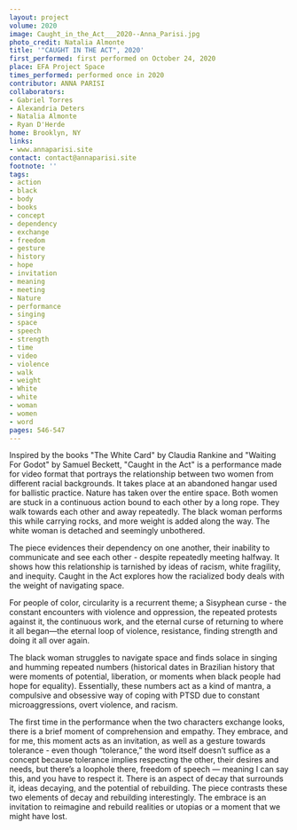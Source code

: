 ```yaml
---
layout: project
volume: 2020
image: Caught_in_the_Act___2020--Anna_Parisi.jpg
photo_credit: Natalia Almonte
title: '"CAUGHT IN THE ACT", 2020'
first_performed: first performed on October 24, 2020
place: EFA Project Space
times_performed: performed once in 2020
contributor: ANNA PARISI
collaborators:
- Gabriel Torres
- Alexandria Deters
- Natalia Almonte
- Ryan D'Herde
home: Brooklyn, NY
links:
- www.annaparisi.site
contact: contact@annaparisi.site
footnote: ''
tags:
- action
- black
- body
- books
- concept
- dependency
- exchange
- freedom
- gesture
- history
- hope
- invitation
- meaning
- meeting
- Nature
- performance
- singing
- space
- speech
- strength
- time
- video
- violence
- walk
- weight
- White
- white
- woman
- women
- word
pages: 546-547
---
```



Inspired by the books "The White Card" by Claudia Rankine and "Waiting For Godot" by Samuel Beckett, "Caught in the Act" is a performance made for video format that portrays the relationship between two women from different racial backgrounds. It takes place at an abandoned hangar used for ballistic practice. Nature has taken over the entire space. Both women are stuck in a continuous action bound to each other by a long rope. They walk towards each other and away repeatedly. The black woman performs this while carrying rocks, and more weight is added along the way. The white woman is detached and seemingly unbothered. 

The piece evidences their dependency on one another, their inability to communicate and see each other - despite repeatedly meeting halfway. It shows how this relationship is tarnished by ideas of racism, white fragility, and inequity. Caught in the Act explores how the racialized body deals with the weight of navigating space.

For people of color, circularity is a recurrent theme; a Sisyphean curse - the constant encounters with violence and oppression, the repeated protests against it, the continuous work, and the eternal curse of returning to where it all began—the eternal loop of violence, resistance, finding strength and doing it all over again. 

The black woman struggles to navigate space and finds solace in singing and humming repeated numbers (historical dates in Brazilian history that were moments of potential, liberation, or moments when black people had hope for equality). Essentially, these numbers act as a kind of mantra,  a compulsive and obsessive way of coping with PTSD due to constant microaggressions, overt violence, and racism. 

The first time in the performance when the two characters exchange looks, there is a brief moment of comprehension and empathy. They embrace, and for me, this moment acts as an invitation, as well as a gesture towards tolerance - even though “tolerance,” the word itself doesn’t suffice as a concept because tolerance implies respecting the other, their desires and needs, but there’s a loophole there, freedom of speech — meaning I can say this, and you have to respect it. There is an aspect of decay that surrounds it, ideas decaying, and the potential of rebuilding. The piece contrasts these two elements of decay and rebuilding interestingly. The embrace is an invitation to reimagine and rebuild realities or utopias or a moment that we might have lost.
